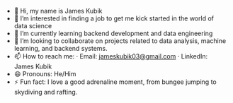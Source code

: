 - 👋 Hi, my name is James Kubik 
- 👀 I’m interested in finding a job to get me kick started in the world of data science
- 🌱 I’m currently learning backend development and data engineering
- 💞️ I’m looking to collaborate on projects related to data analysis, machine learning, and backend systems.
- 📫 How to reach me:
   · Email: jameskubik03@gmail.com
   · LinkedIn: James Kubik
- 😄 Pronouns: He/Him
- ⚡ Fun fact: I love a good adrenaline moment, from bungee jumping to skydiving and rafting.

<!---
JamesKubCha/JamesKubCha is a ✨ special ✨ repository because its `README.md` (this file) appears on your GitHub profile.
You can click the Preview link to take a look at your changes.
--->
